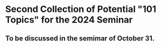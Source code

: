 # Second Collection of Potential "101 Topics" for the 2024 Seminar

To be discussed in the semimar of October 31.
---
